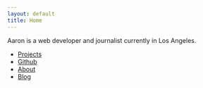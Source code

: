 ```yaml
---
layout: default
title: Home
---
```


Aaron is a web developer and journalist currently in Los Angeles.

* [Projects](/projects.html)
* [Github](http://github.com/aboutaaron)
* [About](/about.html)
* [Blog](http://blog.aboutaaron.com)